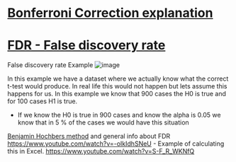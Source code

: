 # [Bonferroni Correction explanation](https://toptipbio.com/bonferroni-correction-method/)

# [FDR - False discovery rate](https://www.youtube.com/watch?v=4AytJuNkeSM)

False discovery rate Example 
![image](https://user-images.githubusercontent.com/21141607/153624570-e9e66bc9-3bed-4538-89bb-936a6586fbd4.png)

In this example we have a dataset where we actually know what the correct t-test would produce. In real life this would not happen but lets assume this happens for us. 
In this example we know that 900 cases the H0 is true and for 100 cases H1 is true. 
+ If we know the H0 is true in 900 cases and know the alpha is 0.05 we know that in 5 % of the cases we would have this situation 




[Benjamin Hochbers method](https://www.youtube.com/watch?v=rZKa4tW2NKs) and general info about FDR https://www.youtube.com/watch?v=-oIkIdhSNeU  - Example of calculating this in Excel. https://www.youtube.com/watch?v=S-F_R_WKNfQ
